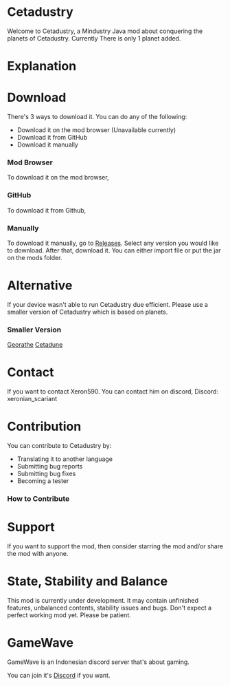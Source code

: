 # Cetadustry
Welcome to Cetadustry, a Mindustry Java mod about conquering the planets of Cetadustry. Currently There is only 1 planet added.

# Explanation

# Download
There's 3 ways to download it. You can do any of the following:
- Download it on the mod browser (Unavailable currently)
- Download it from GitHub
- Download it manually

### Mod Browser
To download it on the mod browser,

### GitHub
To download it from Github,

### Manually 
To download it manually, go to [Releases](https://github.com/Xeron590/Cetadustry/releases). Select any version you would like to download. After that, download it. You can either import file or put the jar on the mods folder.

# Alternative
If your device wasn't able to run Cetadustry due efficient. Please use a smaller version of Cetadustry which is based on planets.

### Smaller Version
[Georathe](https://github.com/Xeron590/CetadustryGeorathe/releases)
[Cetadune](https://github.com/Xeron590/CetadustryCetadune/releases)

# Contact
If you want to contact Xeron590. You can contact him on discord, Discord: xeronian_scariant

# Contribution
You can contribute to Cetadustry by:
- Translating it to another language
- Submitting bug reports
- Submitting bug fixes
- Becoming a tester

### How to Contribute

# Support
If you want to support the mod, then consider starring the mod and/or share the mod with anyone.

# State, Stability and Balance
This mod is currently under development. It may contain unfinished features, unbalanced contents, stability issues and bugs. Don't expect a perfect working mod yet. Please be patient.

# GameWave
GameWave is an Indonesian discord server that's about gaming.

You can join it's [Discord](https://discord.gg/CVKY9VUGY7) if you want.
